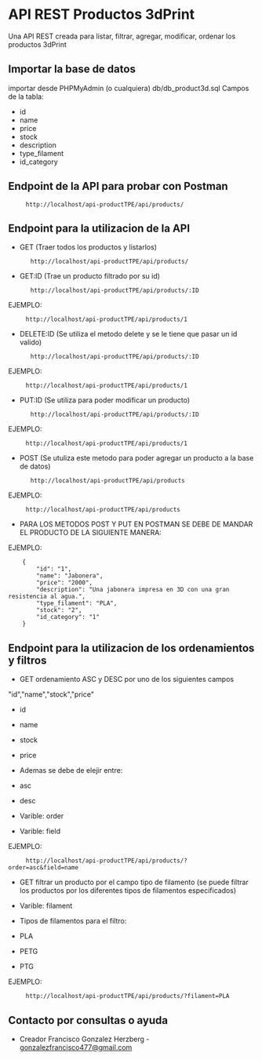 # API REST Productos 3dPrint
Una API REST creada para listar, filtrar, agregar, modificar, ordenar los productos 3dPrint

## Importar la base de datos
importar desde PHPMyAdmin (o cualquiera) db/db_product3d.sql
Campos de la tabla:

- id
- name
- price
- stock
- description
- type_filament
- id_category


## Endpoint de la API para probar con Postman

         http://localhost/api-productTPE/api/products/


## Endpoint para la utilizacion de la API

- GET (Traer todos los productos y listarlos)

         http://localhost/api-productTPE/api/products/

- GET:ID (Trae un producto filtrado por su id)

         http://localhost/api-productTPE/api/products/:ID

EJEMPLO:

         http://localhost/api-productTPE/api/products/1

- DELETE:ID (Se utiliza el metodo delete y se le tiene que pasar un id valido)

         http://localhost/api-productTPE/api/products/:ID

EJEMPLO: 

         http://localhost/api-productTPE/api/products/1


- PUT:ID (Se utiliza para poder modificar un producto)

         http://localhost/api-productTPE/api/products/:ID

EJEMPLO: 

         http://localhost/api-productTPE/api/products/1

- POST (Se utuliza este metodo para poder agregar un producto a la base de datos)

         http://localhost/api-productTPE/api/products

EJEMPLO:  

         http://localhost/api-productTPE/api/products

- PARA LOS METODOS POST Y PUT EN POSTMAN SE DEBE DE MANDAR EL PRODUCTO DE LA SIGUIENTE MANERA:

EJEMPLO:

        {
            "id": "1",
            "name": "Jabonera",
            "price": "2000",
            "description": "Una jabonera impresa en 3D con una gran resistencia al agua.",
            "type_filament": "PLA",
            "stock": "2",
            "id_category": "1"
        }


## Endpoint para la utilizacion de los ordenamientos y filtros

- GET ordenamiento ASC y DESC por uno de los siguientes campos

"id","name","stock","price"

- id
- name
- stock
- price

- Ademas se debe de elejir entre:

- asc
- desc

- Varible: order
- Varible: field

EJEMPLO:  

         http://localhost/api-productTPE/api/products/?order=asc&field=name

- GET filtrar un producto por el campo tipo de filamento (se puede filtrar los productos por los diferentes tipos de filamentos especificados)

- Varible: filament

- Tipos de filamentos para el filtro:

- PLA
- PETG
- PTG

EJEMPLO:  

         http://localhost/api-productTPE/api/products/?filament=PLA




## Contacto por consultas o ayuda

- Creador Francisco Gonzalez Herzberg - gonzalezfrancisco477@gmail.com


